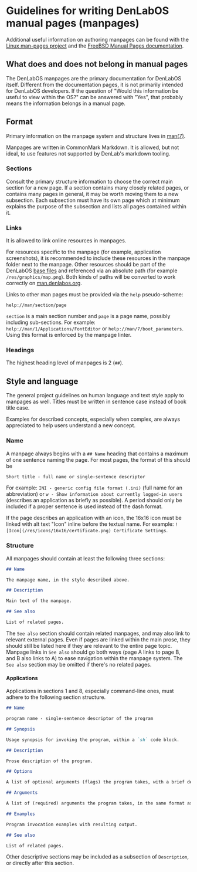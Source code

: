 # Guidelines for writing DenLabOS manual pages (manpages)

Additional useful information on authoring manpages can be found with the [Linux man-pages project](https://www.man7.org/linux/man-pages/man7/man-pages.7.html) and the [FreeBSD Manual Pages documentation](https://docs.freebsd.org/en/books/fdp-primer/manual-pages/).

## What does and does not belong in manual pages

The DenLabOS manpages are the primary documentation for DenLabOS itself. Different from the documentation pages, it is not primarily intended for DenLabOS developers. If the question of "Would this information be useful to view within the OS?" can be answered with "Yes", that probably means the information belongs in a manual page.

## Format

Primary information on the manpage system and structure lives in [man(7)](../Base/usr/share/man/man7/man.md).

Manpages are written in CommonMark Markdown. It is allowed, but not ideal, to use features not supported by DenLab's markdown tooling.

### Sections

Consult the primary structure information to choose the correct main section for a new page. If a section contains many closely related pages, or contains many pages in general, it may be worth moving them to a new subsection. Each subsection must have its own page which at minimum explains the purpose of the subsection and lists all pages contained within it.

### Links

It is allowed to link online resources in manpages.

For resources specific to the manpage (for example, application screenshots), it is recommended to include these resources in the manpage folder next to the manpage. Other resources should be part of the DenLabOS [base files](../Base) and referenced via an absolute path (for example `/res/graphics/map.png`). Both kinds of paths will be converted to work correctly on [man.denlabos.org](https://man.denlabos.org).

Links to other man pages must be provided via the `help` pseudo-scheme:

```
help://man/section/page
```

`section` is a main section number and `page` is a page name, possibly including sub-sections. For example: `help://man/1/Applications/FontEditor` or `help://man/7/boot_parameters`. Using this format is enforced by the manpage linter.

### Headings

The highest heading level of manpages is 2 (`##`).

## Style and language

The general project guidelines on human language and text style apply to manpages as well. Titles must be written in sentence case instead of book title case.

Examples for described concepts, especially when complex, are always appreciated to help users understand a new concept.

### Name

A manpage always begins with a `## Name` heading that contains a maximum of one sentence naming the page. For most pages, the format of this should be

```md
Short title - full name or single-sentence descriptor
```

For example: `INI - generic config file format (.ini)` (full name for an abbreviation) or `w - Show information about currently logged-in users` (describes an application as briefly as possible). A period should only be included if a proper sentence is used instead of the dash format.

If the page describes an application with an icon, the 16x16 icon must be linked with alt text "Icon" inline before the textual name. For example: `![Icon](/res/icons/16x16/certificate.png) Certificate Settings`.

### Structure

All manpages should contain at least the following three sections:

```md
## Name

The manpage name, in the style described above.

## Description

Main text of the manpage.

## See also

List of related pages.
```

The `See also` section should contain related manpages, and may also link to relevant external pages. Even if pages are linked within the main prose, they should still be listed here if they are relevant to the entire page topic. Manpage links in `See also` should go both ways (page A links to page B, and B also links to A) to ease navigation within the manpage system. The `See also` section may be omitted if there's no related pages.

#### Applications

Applications in sections 1 and 8, especially command-line ones, must adhere to the following section structure.

```md
## Name

program name - single-sentence descriptor of the program

## Synopsis

Usage synopsis for invoking the program, within a `sh` code block.

## Description

Prose description of the program.

## Options

A list of optional arguments (flags) the program takes, with a brief description of each. More complex description, especially when options interact, should be part of the Description section. May be omitted if the program has no options.

## Arguments

A list of (required) arguments the program takes, in the same format as the Options section. May be omitted if the program has no arguments.

## Examples

Program invocation examples with resulting output.

## See also

List of related pages.
```

Other descriptive sections may be included as a subsection of `Description`, or directly after this section.

